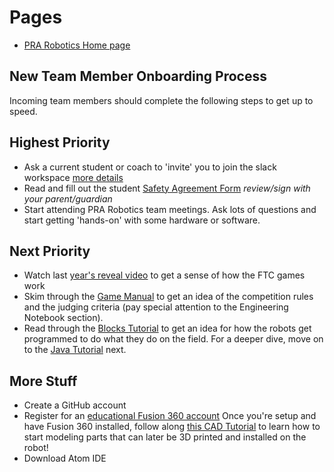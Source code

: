 # Pages
* [PRA Robotics Home page](/)

## New Team Member Onboarding Process

Incoming team members should complete the following steps to get up to speed.

## Highest Priority
* Ask a current student or coach to 'invite' you to join the slack workspace [more details](./communications.html)
* Read and fill out the student [Safety Agreement Form](https://docs.google.com/document/d/1DEZTf5IYDHbeY0EzAF4iQCYHgVSQjJzW6hGhu74798E/edit?usp=sharing) *review/sign with your parent/guardian*
* Start attending PRA Robotics team meetings.  Ask lots of questions and start getting 'hands-on' with some hardware or software.

## Next Priority
* Watch last [year's reveal video](https://youtu.be/rR4gR4l2XA8?t=128) to get a sense of how the FTC games work 
* Skim through the [Game Manual](https://www.firstinspires.org/resource-library/ftc/game-and-season-info) to get an idea of the competition rules and the judging criteria (pay special attention to the Engineering Notebook section).
* Read through the [Blocks Tutorial](https://github.com/FIRST-Tech-Challenge/SKYSTONE/wiki/Blocks-Tutorial) to get an idea for how the robots get programmed to do what they do on the field.  For a deeper dive, move on to the [Java Tutorial](https://github.com/FIRST-Tech-Challenge/SKYSTONE/wiki/OnBot-Java-Tutorial) next.

## More Stuff
* Create a GitHub account
* Register for an [educational Fusion 360 account](https://www.autodesk.com/products/fusion-360/students-teachers-educators)
Once you're setup and have Fusion 360 installed, follow along [this CAD Tutorial](https://youtu.be/A5bc9c3S12g) to learn how
to start modeling parts that can later be 3D printed and installed on the robot!
* Download Atom IDE


